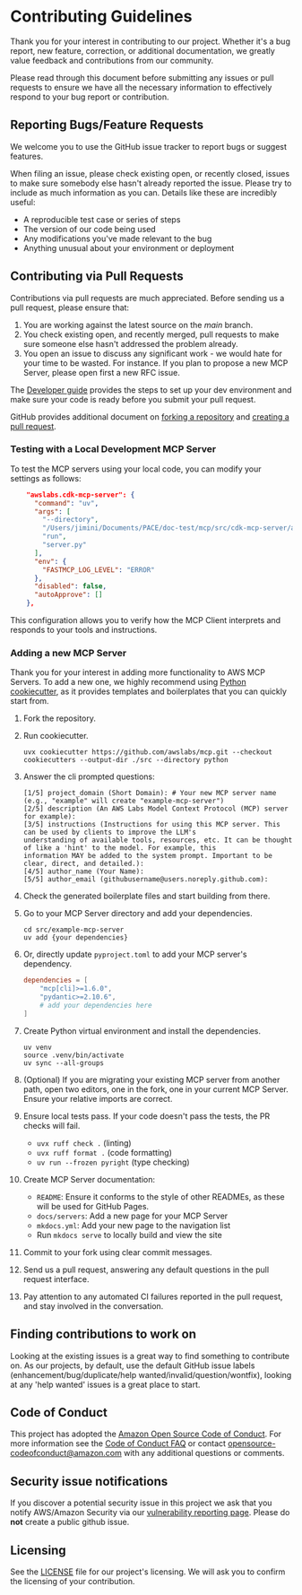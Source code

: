 # Contributing Guidelines

Thank you for your interest in contributing to our project. Whether it's a bug report, new feature, correction, or additional
documentation, we greatly value feedback and contributions from our community.

Please read through this document before submitting any issues or pull requests to ensure we have all the necessary
information to effectively respond to your bug report or contribution.

## Reporting Bugs/Feature Requests

We welcome you to use the GitHub issue tracker to report bugs or suggest features.

When filing an issue, please check existing open, or recently closed, issues to make sure somebody else hasn't already
reported the issue. Please try to include as much information as you can. Details like these are incredibly useful:

* A reproducible test case or series of steps
* The version of our code being used
* Any modifications you've made relevant to the bug
* Anything unusual about your environment or deployment

## Contributing via Pull Requests

Contributions via pull requests are much appreciated. Before sending us a pull request, please ensure that:

1. You are working against the latest source on the *main* branch.
2. You check existing open, and recently merged, pull requests to make sure someone else hasn't addressed the problem already.
3. You open an issue to discuss any significant work - we would hate for your time to be wasted. For instance. If you plan to propose a new MCP Server, please open first a new RFC issue.

The [Developer guide](DEVELOPER_GUIDE.md) provides the steps to set up your dev environment and make sure your code is ready before you submit your pull request.

GitHub provides additional document on [forking a repository](https://help.github.com/articles/fork-a-repo/) and
[creating a pull request](https://help.github.com/articles/creating-a-pull-request/).

### Testing with a Local Development MCP Server

To test the MCP servers using your local code, you can modify your settings as follows:

```json
    "awslabs.cdk-mcp-server": {
      "command": "uv",
      "args": [
        "--directory",
        "/Users/jimini/Documents/PACE/doc-test/mcp/src/cdk-mcp-server/awslabs/cdk_mcp_server",
        "run",
        "server.py"
      ],
      "env": {
        "FASTMCP_LOG_LEVEL": "ERROR"
      },
      "disabled": false,
      "autoApprove": []
    },
```

This configuration allows you to verify how the MCP Client interprets and responds to your tools and instructions.

### Adding a new MCP Server

Thank you for your interest in adding more functionality to AWS MCP Servers. To add a new one, we highly recommend using [Python cookiecutter](https://cookiecutter.readthedocs.io/en/stable/index.html), as it provides templates and boilerplates that you can quickly start from.

1. Fork the repository.
2. Run cookiecutter.

   ```cli
   uvx cookiecutter https://github.com/awslabs/mcp.git --checkout cookiecutters --output-dir ./src --directory python
   ```

3. Answer the cli prompted questions:

    ```cli
   [1/5] project_domain (Short Domain): # Your new MCP server name (e.g., "example" will create "example-mcp-server")
   [2/5] description (An AWS Labs Model Context Protocol (MCP) server for example):
   [3/5] instructions (Instructions for using this MCP server. This can be used by clients to improve the LLM's
   understanding of available tools, resources, etc. It can be thought of like a 'hint' to the model. For example, this
   information MAY be added to the system prompt. Important to be clear, direct, and detailed.):
   [4/5] author_name (Your Name):
   [5/5] author_email (githubusername@users.noreply.github.com):
   ```

4. Check the generated boilerplate files and start building from there.
5. Go to your MCP Server directory and add your dependencies.

   ```cli
   cd src/example-mcp-server
   uv add {your dependencies}
   ```

6. Or, directly update `pyproject.toml` to add your MCP server's dependency.

   ```toml
   dependencies = [
       "mcp[cli]>=1.6.0",
       "pydantic>=2.10.6",
       # add your dependencies here
   ]
   ```

7. Create Python virtual environment and install the dependencies.

   ```cli
   uv venv
   source .venv/bin/activate
   uv sync --all-groups
   ```

8. (Optional) If you are migrating your existing MCP server from another path, open two editors, one in the fork, one in your current MCP Server. Ensure your relative imports are correct.

9. Ensure local tests pass. If your code doesn't pass the tests, the PR checks will fail.
   - `uvx ruff check .` (linting)
   - `uvx ruff format .` (code formatting)
   - `uv run --frozen pyright` (type checking)

10. Create MCP Server documentation:
    - `README`: Ensure it conforms to the style of other READMEs, as these will be used for GitHub Pages.
    - `docs/servers`: Add a new page for your MCP Server
    - `mkdocs.yml`: Add your new page to the navigation list
    - Run `mkdocs serve` to locally build and view the site

11. Commit to your fork using clear commit messages.
12. Send us a pull request, answering any default questions in the pull request interface.
13. Pay attention to any automated CI failures reported in the pull request, and stay involved in the conversation.

## Finding contributions to work on

Looking at the existing issues is a great way to find something to contribute on. As our projects, by default, use the default GitHub issue labels (enhancement/bug/duplicate/help wanted/invalid/question/wontfix), looking at any 'help wanted' issues is a great place to start.

## Code of Conduct

This project has adopted the [Amazon Open Source Code of Conduct](https://aws.github.io/code-of-conduct).
For more information see the [Code of Conduct FAQ](https://aws.github.io/code-of-conduct-faq) or contact
opensource-codeofconduct@amazon.com with any additional questions or comments.

## Security issue notifications

If you discover a potential security issue in this project we ask that you notify AWS/Amazon Security via our [vulnerability reporting page](http://aws.amazon.com/security/vulnerability-reporting/). Please do **not** create a public github issue.

## Licensing

See the [LICENSE](LICENSE) file for our project's licensing. We will ask you to confirm the licensing of your contribution.
